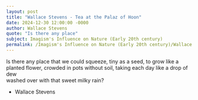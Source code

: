 ```yaml
---
layout: post
title: "Wallace Stevens - Tea at the Palaz of Hoon"
date: 2024-12-30 12:00:00 -0000
author: Wallace Stevens
quote: "Is there any place"
subject: Imagism's Influence on Nature (Early 20th century)
permalink: /Imagism's Influence on Nature (Early 20th century)/Wallace Stevens/Wallace Stevens - Tea at the Palaz of Hoon
---
```


Is there any place
that we could squeeze, tiny
as a seed, to grow
like a planted flower,
crowded in pots without soil,
taking each day
like a drop of dew  
washed over with that sweet milky rain?

- Wallace Stevens
